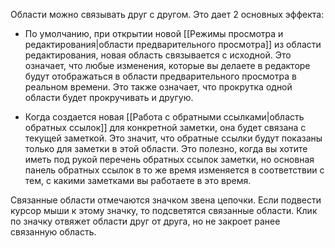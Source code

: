 Области можно связывать друг с другом. Это дает 2 основных эффекта:

- По умолчанию, при открытии новой [[Режимы просмотра и редактирования|области предварительного просмотра]] из области редактирования, новая область связывается с исходной. Это означает, что любые изменения, которые вы делаете в редакторе будут отображаться в области предварительного просмотра в реальном времени. Это также означает, что прокрутка одной области будет прокручивать и другую.

- Когда создается новая [[Работа с обратными ссылками|область обратных ссылок]] для конкретной заметки, она будет связана с текущей заметкой. Это значит, что обратные ссылки будут показаны только для заметки в этой области. Это полезно, когда вы хотите иметь под рукой перечень обратных ссылок заметки, но основная панель обратных ссылок в то же время изменяется в соответствии с тем, с какими заметками вы работаете в это время.

Связанные области отмечаются значком звена цепочки. Если подвести курсор мыши к этому значку, то подсветятся связанные области. Клик по значку отвяжет области друг от друга, но не закроет ранее связанную область.